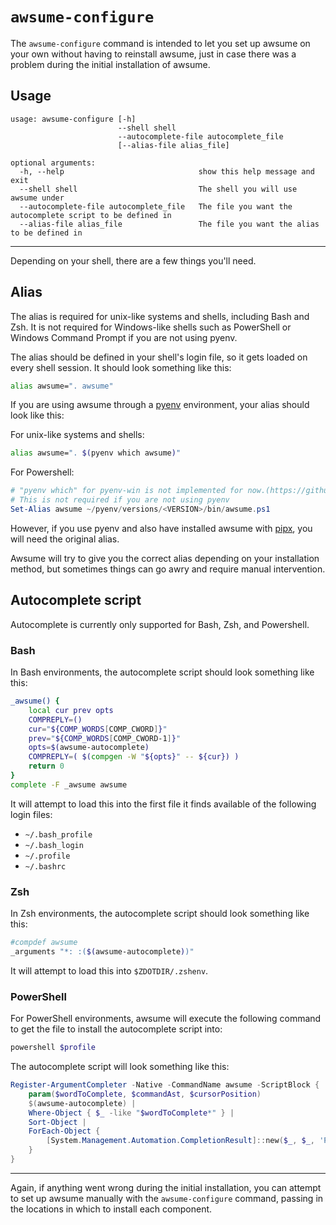 # `awsume-configure`

The `awsume-configure` command is intended to let you set up awsume on your own without having to reinstall awsume, just in case there was a problem during the initial installation of awsume.

## Usage

```
usage: awsume-configure [-h]
                        --shell shell
                        --autocomplete-file autocomplete_file
                        [--alias-file alias_file]

optional arguments:
  -h, --help                              show this help message and exit
  --shell shell                           The shell you will use awsume under
  --autocomplete-file autocomplete_file   The file you want the autocomplete script to be defined in
  --alias-file alias_file                 The file you want the alias to be defined in
```

---

Depending on your shell, there are a few things you'll need.

## Alias

The alias is required for unix-like systems and shells, including Bash and Zsh. It is not required for Windows-like shells such as PowerShell or Windows Command Prompt if you are not using pyenv.

The alias should be defined in your shell's login file, so it gets loaded on every shell session. It should look something like this:

```bash
alias awsume=". awsume"
```

If you are using awsume through a [pyenv](https://github.com/pyenv/pyenv) environment, your alias should look like this:

For unix-like systems and shells:
```bash
alias awsume=". $(pyenv which awsume)"
```

For Powershell:
```powershell
# "pyenv which" for pyenv-win is not implemented for now.(https://github.com/pyenv-win/pyenv-win/issues/76)
# This is not required if you are not using pyenv
Set-Alias awsume ~/pyenv/versions/<VERSION>/bin/awsume.ps1
```

However, if you use pyenv and also have installed awsume with [pipx](https://github.com/pipxproject/pipx), you will need the original alias.

Awsume will try to give you the correct alias depending on your installation method, but sometimes things can go awry and require manual intervention.

## Autocomplete script

Autocomplete is currently only supported for Bash, Zsh, and Powershell.

### Bash

In Bash environments, the autocomplete script should look something like this:

```bash
_awsume() {
    local cur prev opts
    COMPREPLY=()
    cur="${COMP_WORDS[COMP_CWORD]}"
    prev="${COMP_WORDS[COMP_CWORD-1]}"
    opts=$(awsume-autocomplete)
    COMPREPLY=( $(compgen -W "${opts}" -- ${cur}) )
    return 0
}
complete -F _awsume awsume
```

It will attempt to load this into the first file it finds available of the following login files:

- `~/.bash_profile`
- `~/.bash_login`
- `~/.profile`
- `~/.bashrc`

### Zsh

In Zsh environments, the autocomplete script should look something like this:

```zsh
#compdef awsume
_arguments "*: :($(awsume-autocomplete))"
```

It will attempt to load this into `$ZDOTDIR/.zshenv`.

### PowerShell

For PowerShell environments, awsume will execute the following command to get the file to install the autocomplete script into:

```powershell
powershell $profile
```

The autocomplete script will look something like this:

```powershell
Register-ArgumentCompleter -Native -CommandName awsume -ScriptBlock {
    param($wordToComplete, $commandAst, $cursorPosition)
    $(awsume-autocomplete) |
    Where-Object { $_ -like "$wordToComplete*" } |
    Sort-Object |
    ForEach-Object {
        [System.Management.Automation.CompletionResult]::new($_, $_, 'ParameterValue', $_)
    }
}
```

---

Again, if anything went wrong during the initial installation, you can attempt to set up awsume manually with the `awsume-configure` command, passing in the locations in which to install each component.
